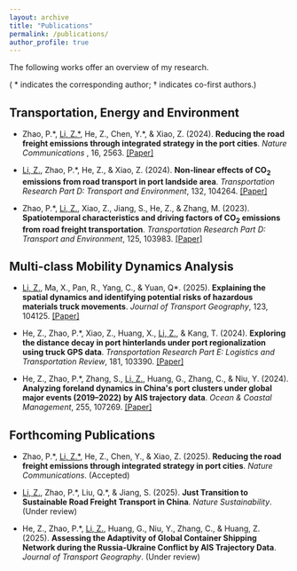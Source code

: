 ```yaml
---
layout: archive
title: "Publications"
permalink: /publications/
author_profile: true
---
```

The following works offer an overview of my research. 

( * indicates the corresponding author; † indicates co-first authors.)

<!-- ![text](/images/profile.png){: .align-left width="100px"; padding-right: "20px"} -->

<!-- <figure class="align-left" style="width: 100px; padding-right: 20px;">
  <img src="/images/profile.png" alt="Your Figure">
  <figcaption>Figure 1: Your Figure Caption</figcaption>
</figure> -->

Transportation, Energy and Environment
----
* Zhao, P.\*, <u>Li, Z.\*</u>, He, Z., Chen, Y.\*, & Xiao, Z. (2024). **Reducing the road freight emissions through integrated strategy in the port cities**. <i> Nature Communications </i>, 16, 2563. <a href="https://doi.org/10.1038/s41467-025-57861-z"> [Paper]</a>

* <u>Li, Z.</u>, Zhao, P.\*, He, Z., & Xiao, Z. (2024). **Non-linear effects of CO<sub>2</sub> emissions from road transport in port landside area**. <i> Transportation Research Part D: Transport and Environment</i>, 132, 104264. <a href="https://doi.org/10.1016/j.trd.2024.104264"> [Paper]</a>

* Zhao, P.\*, <u>Li, Z.</u>, Xiao, Z., Jiang, S., He, Z., & Zhang, M. (2023). **Spatiotemporal characteristics and driving factors of CO<sub>2</sub> emissions from road freight transportation**. <i> Transportation Research Part D: Transport and Environment</i>, 125, 103983. <a href="https://doi.org/10.1016/j.trd.2023.103983"> [Paper]</a>



Multi-class Mobility Dynamics Analysis
----
* <u>Li, Z.</u>, Ma, X., Pan, R., Yang, C., & Yuan, Q\*. (2025). **Explaining the spatial dynamics and identifying potential risks of hazardous materials truck movements**. <i> Journal of Transport Geography</i>, 123, 104125. <a href="https://doi.org/10.1016/j.jtrangeo.2025.104125"> [Paper]</a>

* He, Z., Zhao, P.\*, Xiao, Z., Huang, X., <u>Li, Z.</u>, & Kang, T. (2024). **Exploring the distance decay in port hinterlands under port regionalization using truck GPS data**. <i> Transportation Research Part E: Logistics and Transportation Review</i>, 181, 103390. <a href="https://doi.org/10.1016/j.tre.2023.103390"> [Paper]</a>

* He, Z., Zhao, P.\*, Zhang, S., <u>Li, Z.</u>, Huang, G., Zhang, C., & Niu, Y. (2024). **Analyzing foreland dynamics in China's port clusters under global major events (2019–2022) by AIS trajectory data**. <i> Ocean & Coastal Management</i>, 255, 107269. <a href="https://doi.org/10.1016/j.ocecoaman.2024.107269"> [Paper]</a>



Forthcoming Publications
----
* Zhao, P.\*, <u>Li, Z.*</u>, He, Z., Chen, Y., & Xiao, Z. (2025). **Reducing the road freight emissions through integrated strategy in port cities**. <i> Nature Communications</i>. (Accepted)

* <u>Li, Z.</u>, Zhao, P.\*, Liu, Q.\*, & Jiang, S. (2025). **Just Transition to Sustainable Road Freight Transport in China**. <i>Nature Sustainability</i>. (Under review)

* He, Z., Zhao, P.\*, <u>Li, Z.</u>, Huang, G., Niu, Y., Zhang, C., & Huang, Z. (2025). **Assessing the Adaptivity of Global Container Shipping Network during the Russia-Ukraine Conflict by AIS Trajectory Data**. <i> Journal of Transport Geography</i>. (Under review)

